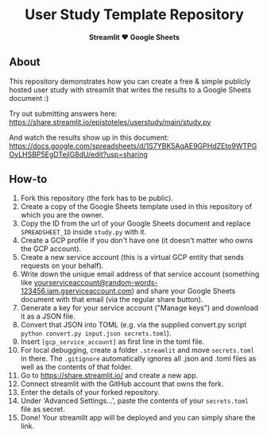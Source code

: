<h1 align="center">User Study Template Repository</h1>
<h4 align="center">Streamlit ♥️ Google Sheets</h4>

## About

This repository demonstrates how you can create a free & simple publicly hosted user study with streamlit that writes the results to a Google Sheets document :)

Try out submitting answers here: https://share.streamlit.io/epistoteles/userstudy/main/study.py

And watch the results show up in this document: https://docs.google.com/spreadsheets/d/1S7YBK5AqAE9GPHdZEto9WTPGOyLHSBP5EgDTejlG8dU/edit?usp=sharing

## How-to

1. Fork this repository (the fork has to be public).
2. Create a copy of the Google Sheets template used in this repository of which you are the owner.
3. Copy the ID from the url of your Google Sheets document and replace `SPREADSHEET_ID` inside `study.py` with it.
4. Create a GCP profile if you don't have one (it doesn't matter who owns the GCP account).
5. Create a new service account (this is a virtual GCP entity that sends requests on your behalf).
6. Write down the unique email address of that service account (something like yourserviceaccount@random-words-123456.iam.gserviceaccount.com) and share your Google Sheets document with that email (via the regular share button).
7. Generate a key for your service account ("Manage keys") and download it as a JSON file.
8. Convert that JSON into TOML (e.g. via the supplied convert.py script `python convert.py input.json secrets.toml`).
9. Insert `[gcp_service_account]` as first line in the toml file.
10. For local debugging, create a folder `.streamlit` and move `secrets.toml` in there. The `.gitignore` automatically ignores all .json and .toml files as well as the contents of that folder.
11. Go to https://share.streamlit.io/ and create a new app.
12. Connect streamlit with the GitHub account that owns the fork.
13. Enter the details of your forked repository.
14. Under 'Advanced Settings...', paste the contents of your `secrets.toml` file as secret.
15. Done! Your streamlit app will be deployed and you can simply share the link.
